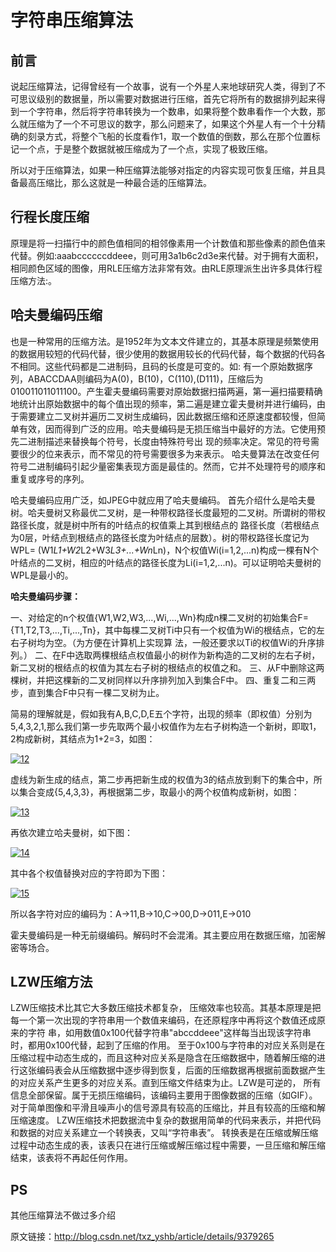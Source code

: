 # 字符串压缩算法

## 前言

说起压缩算法，记得曾经有一个故事，说有一个外星人来地球研究人类，得到了不可思议级别的数据量，所以需要对数据进行压缩，首先它将所有的数据排列起来得到一个字符串，然后将字符串转换为一个数串，如果将整个数串看作一个大数，那么就压缩为了一个不可思议的数字，那么问题来了，如果这个外星人有一个十分精确的刻录方式，将整个飞船的长度看作1，取一个数值的倒数，那么在那个位置标记一个点，于是整个数据就被压缩成为了一个点，实现了极致压缩。

所以对于压缩算法，如果一种压缩算法能够对指定的内容实现可恢复压缩，并且具备最高压缩比，那么这就是一种最合适的压缩算法。

## 行程长度压缩

原理是将一扫描行中的颜色值相同的相邻像素用一个计数值和那些像素的颜色值来代替。例如:aaabccccccddeee，则可用3a1b6c2d3e来代替。对于拥有大面积，相同颜色区域的图像，用RLE压缩方法非常有效。由RLE原理派生出许多具体行程压缩方法:。

## 哈夫曼编码压缩

也是一种常用的压缩方法。是1952年为文本文件建立的，其基本原理是频繁使用的数据用较短的代码代替，很少使用的数据用较长的代码代替，每个数据的代码各不相同。这些代码都是二进制码，且码的长度是可变的。如: 有一个原始数据序列，ABACCDAA则编码为A(0)，B(10)，C(110),(D111)，压缩后为010011011011100。产生霍夫曼编码需要对原始数据扫描两遍，第一遍扫描要精确地统计出原始数据中的每个值出现的频率，第二遍是建立霍夫曼树并进行编码，由于需要建立二叉树并遍历二叉树生成编码，因此数据压缩和还原速度都较慢，但简单有效，因而得到广泛的应用。哈夫曼编码是无损压缩当中最好的方法。它使用预先二进制描述来替换每个符号，长度由特殊符号出
现的频率决定。常见的符号需要很少的位来表示，而不常见的符号需要很多为来表示。
哈夫曼算法在改变任何符号二进制编码引起少量密集表现方面是最佳的。然而，它并不处理符号的顺序和重复或序号的序列。

哈夫曼编码应用广泛，如JPEG中就应用了哈夫曼编码。 首先介绍什么是哈夫曼树。哈夫曼树又称最优二叉树，是一种带权路径长度最短的二叉树。所谓树的带权路径长度，就是树中所有的叶结点的权值乘上其到根结点的 路径长度（若根结点为0层，叶结点到根结点的路径长度为叶结点的层数）。树的带权路径长度记为WPL= (W1*L1+W2*L2+W3*L3+...+Wn*Ln)，N个权值Wi(i=1,2,...n)构成一棵有N个叶结点的二叉树，相应的叶结点的路径长度为Li(i=1,2,...n)。可以证明哈夫曼树的WPL是最小的。

**哈夫曼编码步骤：**

一、对给定的n个权值{W1,W2,W3,...,Wi,...,Wn}构成n棵二叉树的初始集合F= {T1,T2,T3,...,Ti,...,Tn}，其中每棵二叉树Ti中只有一个权值为Wi的根结点，它的左右子树均为空。（为方便在计算机上实现算 法，一般还要求以Ti的权值Wi的升序排列。）
二、在F中选取两棵根结点权值最小的树作为新构造的二叉树的左右子树，新二叉树的根结点的权值为其左右子树的根结点的权值之和。
三、从F中删除这两棵树，并把这棵新的二叉树同样以升序排列加入到集合F中。
四、重复二和三两步，直到集合F中只有一棵二叉树为止。

简易的理解就是，假如我有A,B,C,D,E五个字符，出现的频率（即权值）分别为5,4,3,2,1,那么我们第一步先取两个最小权值作为左右子树构造一个新树，即取1，2构成新树，其结点为1+2=3，如图：

[![12](http://images.cnblogs.com/cnblogs_com/Jezze/201112/201112231832078695.png)](http://images.cnblogs.com/cnblogs_com/Jezze/201112/201112231832079219.png)

虚线为新生成的结点，第二步再把新生成的权值为3的结点放到剩下的集合中，所以集合变成{5,4,3,3}，再根据第二步，取最小的两个权值构成新树，如图：

[![13](http://images.cnblogs.com/cnblogs_com/Jezze/201112/201112231832087092.png)](http://images.cnblogs.com/cnblogs_com/Jezze/201112/20111223183207124.png)

再依次建立哈夫曼树，如下图：

[![14](http://images.cnblogs.com/cnblogs_com/Jezze/201112/201112231832084301.jpg)](http://images.cnblogs.com/cnblogs_com/Jezze/201112/201112231832082109.jpg)

其中各个权值替换对应的字符即为下图：

[![15](http://images.cnblogs.com/cnblogs_com/Jezze/201112/201112231832086286.jpg)](http://images.cnblogs.com/cnblogs_com/Jezze/201112/201112231832085730.jpg)

所以各字符对应的编码为：A->11,B->10,C->00,D->011,E->010

霍夫曼编码是一种无前缀编码。解码时不会混淆。其主要应用在数据压缩，加密解密等场合。

## LZW压缩方法

LZW压缩技术比其它大多数压缩技术都复杂， 压缩效率也较高。其基本原理是把每一个第一次出现的字符串用一个数值来编码，在还原程序中再将这个数值还成原来的字符 串，如用数值0x100代替字符串"abccddeee"这样每当出现该字符串时，都用0x100代替，起到了压缩的作用。 至于0x100与字符串的对应关系则是在压缩过程中动态生成的，而且这种对应关系是隐含在压缩数据中，随着解压缩的进行这张编码表会从压缩数据中逐步得到恢复，后面的压缩数据再根据前面数据产生的对应关系产生更多的对应关系。直到压缩文件结束为止。LZW是可逆的， 所有信息全部保留。属于无损压缩编码，该编码主要用于图像数据的压缩（如GIF）。对于简单图像和平滑且噪声小的信号源具有较高的压缩比，并且有较高的压缩和解压缩速度。 LZW压缩技术把数据流中复杂的数据用简单的代码来表示，并把代码和数据的对应关系建立一个转换表，又叫“字符串表”。 转换表是在压缩或解压缩过程中动态生成的表，该表只在进行压缩或解压缩过程中需要，一旦压缩和解压缩结束，该表将不再起任何作用。

## PS

其他压缩算法不做过多介绍

原文链接：http://blog.csdn.net/txz_yshb/article/details/9379265